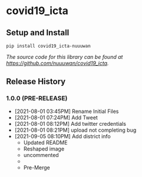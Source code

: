 # covid19_icta

## Setup and Install

```
pip install covid19_icta-nuuuwan
```

*The source code for this library can be found at https://github.com/nuuuwan/covid19_icta.*


## Release History

### 1.0.0 (PRE-RELEASE)
* [2021-08-01 03:45PM] Rename Initial Files
* [2021-08-01 07:24PM] Add Tweet
* [2021-08-01 08:12PM] Add twitter credentials
* [2021-08-01 08:21PM] upload not completing bug
* [2021-09-05 08:10PM] Add district info
  * Updated README
  * Reshaped image
  * uncommented
  * 
  * Pre-Merge

